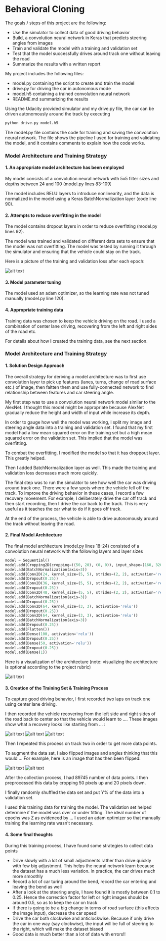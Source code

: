 # **Behavioral Cloning** 

The goals / steps of this project are the following:
* Use the simulator to collect data of good driving behavior
* Build, a convolution neural network in Keras that predicts steering angles from images
* Train and validate the model with a training and validation set
* Test that the model successfully drives around track one without leaving the road
* Summarize the results with a written report


[//]: # (Image References)

[image1]: ./examples/01_model.png "Model Visualization"
[image2]: ./examples/train_val.png
[image3]: ./examples/03_left.png "Recovery Image"
[image4]: ./examples/04_right.png "Recovery Image"
[image5]: ./examples/05_center.png "Recovery Image"
[image6]: ./examples/06_origin.png "Normal Image"
[image7]: ./examples/07_flip.png "Flipped Image"

My project includes the following files:
* model.py containing the script to create and train the model
* drive.py for driving the car in autonomous mode
* model.h5 containing a trained convolution neural network 
* README.md summarizing the results

Using the Udacity provided simulator and my drive.py file, the car can be driven autonomously around the track by executing 
```sh
python drive.py model.h5
```

The model.py file contains the code for training and saving the convolution neural network. The file shows the pipeline I used for training and validating the model, and it contains comments to explain how the code works.

### Model Architecture and Training Strategy

#### 1. An appropriate model architecture has been employed

My model consists of a convolution neural network with 5x5 filter sizes and depths between 24 and 100 (model.py lines 83-109) 

The model includes RELU layers to introduce nonlinearity, and the data is normalized in the model using a Keras BatchNormalization layer (code line 90). 

#### 2. Attempts to reduce overfitting in the model

The model contains dropout layers in order to reduce overfitting (model.py lines 92). 

The model was trained and validated on different data sets to ensure that the model was not overfitting. The model was tested by running it through the simulator and ensuring that the vehicle could stay on the track.

Here is a picture of the training and validation loss after each epoch:

![alt text][image2]

#### 3. Model parameter tuning

The model used an adam optimizer, so the learning rate was not tuned manually (model.py line 120).

#### 4. Appropriate training data

Training data was chosen to keep the vehicle driving on the road. I used a combination of center lane driving, recovering from the left and right sides of the road etc.

For details about how I created the training data, see the next section. 

### Model Architecture and Training Strategy

#### 1. Solution Design Approach

The overall strategy for deriving a model architecture was to first use convolution layer to pick up features (lanes, turns, change of road surface etc.) of image, then faltten them and use fully-connected network to find relationship between features and car steering angle.

My first step was to use a convolution neural network model similar to the AlexNet. I thought this model might be appropriate because AlexNet gradually reduce the height and width of input while increase its depth. 

In order to gauge how well the model was working, I split my image and steering angle data into a training and validation set. I found that my first model had a low mean squared error on the training set but a high mean squared error on the validation set. This implied that the model was overfitting. 

To combat the overfitting, I modified the model so that it has droppout layer. This greatly helped.

Then I added BatchNormalization layer as well. This made the training and validation loss decreases much more quickly. 

The final step was to run the simulator to see how well the car was driving around track one. There were a few spots where the vehicle fell off the track. To improve the driving behavior in these cases, I record a few recovery movement. For example, I deliberately drive the car off track and then start recording, then I drive the car back to the track. This is very useful as it teaches the car what to do if it goes off track. 

At the end of the process, the vehicle is able to drive autonomously around the track without leaving the road.

#### 2. Final Model Architecture

The final model architecture (model.py lines 18-24) consisted of a convolution neural network with the following layers and layer sizes

```python
model = Sequential()
model.add(Cropping2D(cropping=((50, 20), (0, 0)), input_shape=(160, 320, 3)))
model.add(BatchNormalization(axis=3))
model.add(Conv2D(24, kernel_size=(5, 5), strides=(2, 2), activation='relu'))
model.add(Dropout(0.25))
model.add(Conv2D(36, kernel_size=(5, 5), strides=(2, 2), activation='relu'))
model.add(Dropout(0.25))
model.add(Conv2D(48, kernel_size=(5, 5), strides=(2, 2), activation='relu'))
model.add(BatchNormalization(axis=3))
model.add(Dropout(0.25))
model.add(Conv2D(64, kernel_size=(3, 3), activation='relu'))
model.add(Dropout(0.25))
model.add(Conv2D(64, kernel_size=(3, 3), activation='relu'))
model.add(BatchNormalization(axis=3))
model.add(Dropout(0.25))
model.add(Flatten())
model.add(Dense(100, activation='relu'))
model.add(Dropout(0.25))
model.add(Dense(50, activation='relu'))
model.add(Dropout(0.25))
model.add(Dense(1))
```

Here is a visualization of the architecture (note: visualizing the architecture is optional according to the project rubric)

![alt text][image1]

#### 3. Creation of the Training Set & Training Process

To capture good driving behavior, I first recorded two laps on track one using center lane driving.

I then recorded the vehicle recovering from the left side and right sides of the road back to center so that the vehicle would learn to .... These images show what a recovery looks like starting from ... :

![alt text][image3]
![alt text][image4]
![alt text][image5]

Then I repeated this process on track two in order to get more data points.

To augment the data sat, I also flipped images and angles thinking that this would ... For example, here is an image that has then been flipped:

![alt text][image6]
![alt text][image7]

After the collection process, I had 89745 number of data points. I then preprocessed this data by cropping 50 pixels up and 20 pixels down.

I finally randomly shuffled the data set and put Y% of the data into a validation set. 

I used this training data for training the model. The validation set helped determine if the model was over or under fitting. The ideal number of epochs was Z as evidenced by ... I used an adam optimizer so that manually training the learning rate wasn't necessary.

#### 4. Some final thoughts
During this training process, I have found some strategies to collect data points
* Drive slowly with a lot of small adjustments rather than drive quickly with few big adjustment. This helps the neural network learn because the dataset has a much less variation. In practice, the car drives much more smoothly
* Record a lot of car turing around the bend, record the car entering and leaving the bend as well
* After a look at the steering angle, I have found it is mostly between 0.1 to 0.25. Hence the correction factor for left or right images should be around 0.5, so as to keep the car on track
* If there is going to be a big change in terms of road surface (this affects the image input), decrease the car speed
* Drive the car both clockwise and anticlockwise. Because if only drive the car in one way (say clockwise), the input will be full of steering to the right, which will make the dataset biased
* Good data is much better than a lot of data with errors!!